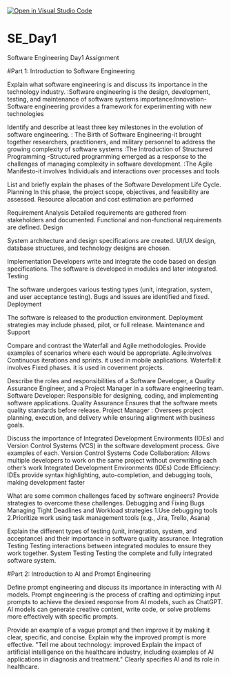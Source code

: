 [![Open in Visual Studio Code](https://classroom.github.com/assets/open-in-vscode-2e0aaae1b6195c2367325f4f02e2d04e9abb55f0b24a779b69b11b9e10269abc.svg)](https://classroom.github.com/online_ide?assignment_repo_id=18548784&assignment_repo_type=AssignmentRepo)
# SE_Day1
Software Engineering Day1 Assignment

#Part 1: Introduction to Software Engineering

Explain what software engineering is and discuss its importance in the technology industry.
:Software engineering is  the design, development, testing,  and maintenance of software systems
importance:Innovation- Software engineering provides a framework for experimenting with new technologies

Identify and describe at least three key milestones in the evolution of software engineering.
: The Birth of Software Engineering-it brought together researchers, practitioners, and military personnel to address the growing complexity of software systems
:The Introduction of Structured Programming -Structured programming emerged as a response to the challenges of managing complexity in software development.
:The Agile Manifesto-it  involves Individuals and interactions over processes and tools

List and briefly explain the phases of the Software Development Life Cycle.
Planning
In this phase, the project scope, objectives, and feasibility are assessed.
Resource allocation and cost estimation are performed

Requirement Analysis
Detailed requirements are gathered from stakeholders and documented.
Functional and non-functional requirements are defined.
Design

System architecture and design specifications are created.
UI/UX design, database structures, and technology designs are chosen.

Implementation 
Developers write and integrate the code based on design specifications.
The software is developed in modules and later integrated.
Testing

The software undergoes various testing types (unit, integration, system, and user acceptance testing).
Bugs and issues are identified and fixed.
Deployment

The software is released to the production environment.
Deployment strategies may include phased, pilot, or full release.
Maintenance and Support

Compare and contrast the Waterfall and Agile methodologies. Provide examples of scenarios where each would be appropriate.
Agile:involves Continuous iterations and sprints.
      it used in mobile aaplications.
Waterfall:it involves Fixed phases.
      it is used in coverment projects.

Describe the roles and responsibilities of a Software Developer, a Quality Assurance Engineer, and a Project Manager in a software engineering team.
   Software Developer: Responsible for designing, coding, and implementing software applications.
   Quality Assurance  Ensures that the software meets quality standards before release.
   Project Manager : Oversees project planning, execution, and delivery while ensuring alignment with business goals.

Discuss the importance of Integrated Development Environments (IDEs) and Version Control Systems (VCS) in the software development process. Give examples of each.
 Version Control Systems 
Code Collaboration: Allows multiple developers to work on the same project without overwriting each other’s work
  Integrated Development Environments (IDEs)
Code Efficiency: IDEs provide syntax highlighting, auto-completion, and debugging tools, making development faster

What are some common challenges faced by software engineers? Provide strategies to overcome these challenges.
Debugging and Fixing Bugs
Managing Tight Deadlines and Workload
       strategies
       1.Use debugging tools 
       2.Prioritize work using task management tools (e.g., Jira, Trello, Asana)

Explain the different types of testing (unit, integration, system, and acceptance) and their importance in software quality assurance.
  Integration Testing 
Testing interactions between integrated modules to ensure they work together.
   System Testing 
Testing the complete and fully integrated software system.

#Part 2: Introduction to AI and Prompt Engineering


Define prompt engineering and discuss its importance in interacting with AI models.
 Prompt engineering is the process of crafting and optimizing input prompts to achieve the desired response from AI models, such as ChatGPT.
 AI models can generate creative content, write code, or solve problems more effectively with specific prompts.

Provide an example of a vague prompt and then improve it by making it clear, specific, and concise. Explain why the improved prompt is more effective.
"Tell me about technology:
improved:Explain the impact of artificial intelligence on the healthcare industry, including examples of AI applications in diagnosis and treatment."
Clearly specifies AI and its role in healthcare.
